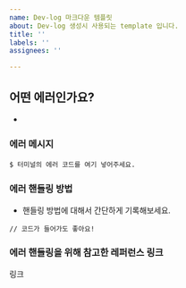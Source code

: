 ```yaml
---
name: Dev-log 마크다운 템플릿
about: Dev-log 생성시 사용되는 template 입니다.
title: ''
labels: ''
assignees: ''

---
```


## 어떤 에러인가요?
-
### 에러 메시지
```
$ 터미널의 에러 코드를 여기 넣어주세요.
```

### 에러 핸들링 방법
- 핸들링 방법에 대해서 간단하게 기록해보세요.
```
// 코드가 들어가도 좋아요!
```
### 에러 핸들링을 위해 참고한 레퍼런스 링크
링크

